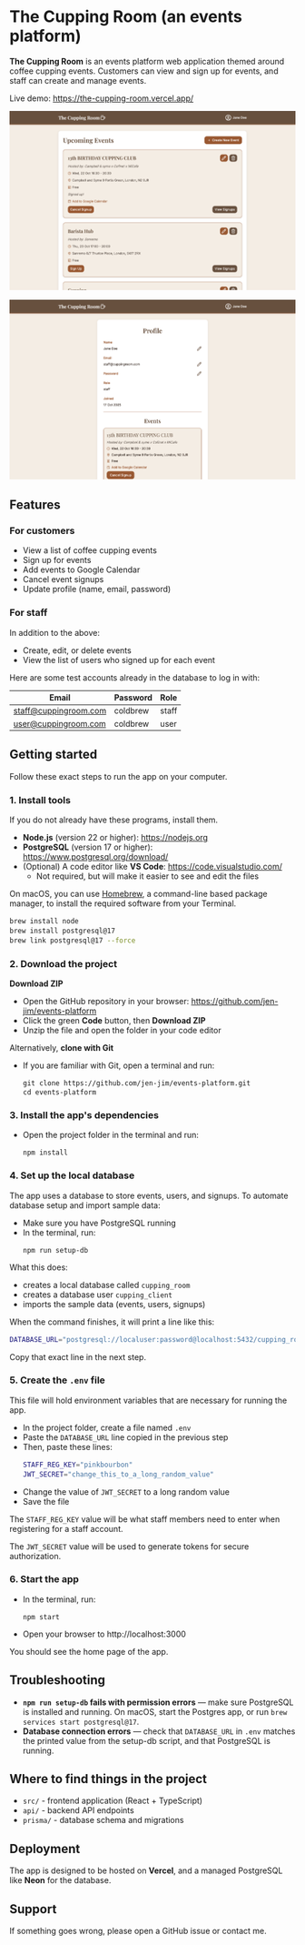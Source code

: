 # The Cupping Room (an events platform)

**The Cupping Room** is an events platform web application themed around coffee cupping events.
Customers can view and sign up for events, and staff can create and manage events.

Live demo: https://the-cupping-room.vercel.app/

![Homepage screenshot](docs/screenshots/home.png)

![Profile page screenshot](docs/screenshots/profile.png)

## Features

### For customers

-   View a list of coffee cupping events
-   Sign up for events
-   Add events to Google Calendar
-   Cancel event signups
-   Update profile (name, email, password)

### For staff

In addition to the above:

-   Create, edit, or delete events
-   View the list of users who signed up for each event

Here are some test accounts already in the database to log in with:

| Email                 | Password | Role  |
| --------------------- | -------- | ----- |
| staff@cuppingroom.com | coldbrew | staff |
| user@cuppingroom.com  | coldbrew | user  |

## Getting started

Follow these exact steps to run the app on your computer.

### 1. Install tools

If you do not already have these programs, install them.

-   **Node.js** (version 22 or higher): https://nodejs.org
-   **PostgreSQL** (version 17 or higher): https://www.postgresql.org/download/
-   (Optional) A code editor like **VS Code**: https://code.visualstudio.com/
    -   Not required, but will make it easier to see and edit the files

On macOS, you can use [Homebrew](https://brew.sh/), a command-line based package manager, to install the required software from your Terminal.

```bash
brew install node
brew install postgresql@17
brew link postgresql@17 --force
```

### 2. Download the project

**Download ZIP**

-   Open the GitHub repository in your browser: https://github.com/jen-jim/events-platform
-   Click the green **Code** button, then **Download ZIP**
-   Unzip the file and open the folder in your code editor

Alternatively, **clone with Git**

-   If you are familiar with Git, open a terminal and run:
    ```
    git clone https://github.com/jen-jim/events-platform.git
    cd events-platform
    ```

### 3. Install the app's dependencies

-   Open the project folder in the terminal and run:
    ```
    npm install
    ```

### 4. Set up the local database

The app uses a database to store events, users, and signups.
To automate database setup and import sample data:

-   Make sure you have PostgreSQL running
-   In the terminal, run:
    ```
    npm run setup-db
    ```

What this does:

-   creates a local database called `cupping_room`
-   creates a database user `cupping_client`
-   imports the sample data (events, users, signups)

When the command finishes, it will print a line like this:

```bash
DATABASE_URL="postgresql://localuser:password@localhost:5432/cupping_room?schema=public"
```

Copy that exact line in the next step.

### 5. Create the `.env` file

This file will hold environment variables that are necessary for running the app.

-   In the project folder, create a file named `.env`
-   Paste the `DATABASE_URL` line copied in the previous step
-   Then, paste these lines:
    ```bash
    STAFF_REG_KEY="pinkbourbon"
    JWT_SECRET="change_this_to_a_long_random_value"
    ```
-   Change the value of `JWT_SECRET` to a long random value
-   Save the file

The `STAFF_REG_KEY` value will be what staff members need to enter when registering for a staff account.

The `JWT_SECRET` value will be used to generate tokens for secure authorization.

### 6. Start the app

-   In the terminal, run:
    ```
    npm start
    ```
-   Open your browser to http://localhost:3000

You should see the home page of the app.

## Troubleshooting

-   **`npm run setup-db` fails with permission errors** — make sure PostgreSQL is installed and running. On macOS, start the Postgres app, or run `brew services start postgresql@17`.
-   **Database connection errors** — check that `DATABASE_URL` in `.env` matches the printed value from the setup-db script, and that PostgreSQL is running.

## Where to find things in the project

-   `src/` - frontend application (React + TypeScript)
-   `api/` - backend API endpoints
-   `prisma/` - database schema and migrations

## Deployment

The app is designed to be hosted on **Vercel**, and a managed PostgreSQL like **Neon** for the database.

## Support

If something goes wrong, please open a GitHub issue or contact me.
